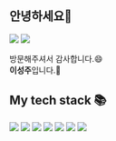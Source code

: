 ## 안녕하세요👋

<a href="https://lsj31404.tistory.com" target="_blank"><img src="https://img.shields.io/badge/Blog-09B3AF?style=flat-square&logo=Storyblok&logoColor=white"/></a>
<a href="https://lsj31404.tistory.com" target="_blank"><img src="https://img.shields.io/badge/lsj40413@gmail.com-EA4335?style=flat-square&logo=Gmail&logoColor=white"/></a>
<!--
<a href="https://lsj31404.tistory.com" target="_blank"><img src="https://img.shields.io/badge/Portfolio-000000?style=flat-square&logo=Notion&logoColor=white"/></a>
-->


방문해주셔서 감사합니다.😄<br>
<b>이성주</b>입니다.🔭

## My tech stack 📚

<img src="https://img.shields.io/badge/Spring%20Boot-6DB33F?style=flat-square&logo=Spring%20Boot&logoColor=white"/> <img src="https://img.shields.io/badge/Java-007396?style=flat-square&logo=openjdk&logoColor=white"/> <img src="https://img.shields.io/badge/FastAPI-009688?style=flat-square&logo=FastAPI&logoColor=white"/> <img src="https://img.shields.io/badge/Python-3776AB?style=flat-square&logo=Python&logoColor=white"/>
<img src="https://img.shields.io/badge/AWS-FF9900?style=flat-square&logo=Amazon AWS&logoColor=white"/>
<img src="https://img.shields.io/badge/Docker-2496ED?style=flat-square&logo=Docker&logoColor=white"/>
<img src="https://img.shields.io/badge/MySQL-4479A1?style=flat-square&logo=MySQL&logoColor=white"/>

<!--
![Anurag's GitHub stats](https://github-readme-stats.vercel.app/api?username=Seongju-Lee&show_icons=true&theme=radical)
-->


<!--
**Seongju-Lee/Seongju-Lee** is a ✨ _special_ ✨ repository because its `README.md` (this file) appears on your GitHub profile.

Here are some ideas to get you started:

- 🔭 I’m currently working on ...
- 🌱 I’m currently learning ...
- 👯 I’m looking to collaborate on ...
- 🤔 I’m looking for help with ...
- 💬 Ask me about ...
- 📫 How to reach me: ...
- 😄 Pronouns: ...
- ⚡ Fun fact: ...
-->
